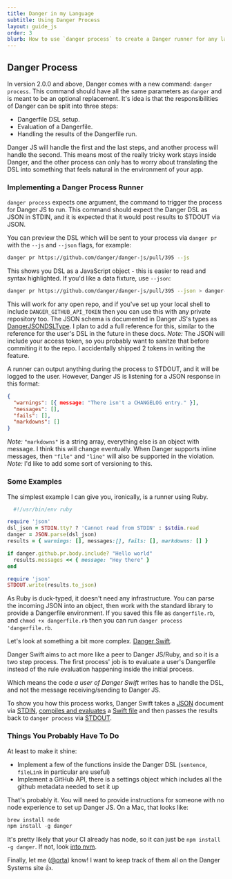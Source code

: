 ```yaml
---
title: Danger in my Language
subtitle: Using Danger Process
layout: guide_js
order: 3
blurb: How to use `danger process` to create a Danger runner for any language.
---
```


## Danger Process

In version 2.0.0 and above, Danger comes with a new command: `danger process`. This command should have all the same
parameters as `danger` and is meant to be an optional replacement. It's idea is that the responsibilities of Danger can
be split into three steps:

* Dangerfile DSL setup.
* Evaluation of a Dangerfile.
* Handling the results of the Dangerfile run.

Danger JS will handle the first and the last steps, and another process will handle the second. This means most of the
really tricky work stays inside Danger, and the other process can only has to worry about translating the DSL into
something that feels natural in the environment of your app.

### Implementing a Danger Process Runner

`danger process` expects one argument, the command to trigger the process for Danger JS to run. This command should
expect the Danger DSL as JSON in STDIN, and it is expected that it would post results to STDOUT via JSON.

You can preview the DSL which will be sent to your process via `danger pr` with the `--js` and `--json` flags, for example:

```sh
danger pr https://github.com/danger/danger-js/pull/395 --js
```

This shows you DSL as a JavaScript object - this is easier to read and syntax highlighted. If you'd like a data fixture, use `--json`:

```sh
danger pr https://github.com/danger/danger-js/pull/395 --json > danger-js-395.dsl.json
```

This will work for any open repo, and if you've set up your local shell to include `DANGER_GITHUB_API_TOKEN` then you can
use this with any private repository too. The JSON schema is documented in Danger JS's types as [DangerJSONDSLType][]. I
plan to add a full reference for this, similar to the reference for the user's DSL in the future in these docs. _Note:_
The JSON will include your access token, so you probably want to sanitze that before commiting it to the repo.
I accidentally shipped 2 tokens in writing the feature.

A runner can output anything during the process to STDOUT, and it will be logged to the user. However, Danger JS is
listening for a JSON response in this format:

```json
{
  "warnings": [{ message: "There isn't a CHANGELOG entry." }],
  "messages": [],
  "fails": [],
  "markdowns": []
}
```

_Note:_ `"markdowns"` is a string array, everything else is an object with message. I think this will change eventually.
When Danger supports inline messages, then `"file"` and `"line"` will also be supported in the violation.
_Note:_ I'd like to add some sort of versioning to this.

### Some Examples

The simplest example I can give you, ironically, is a runner using Ruby.

```ruby
  #!/usr/bin/env ruby

require 'json'
dsl_json = STDIN.tty? ? 'Cannot read from STDIN' : $stdin.read
danger = JSON.parse(dsl_json)
results = { warnings: [], messages:[], fails: [], markdowns: [] }

if danger.github.pr.body.include? "Hello world"
  results.messages << { message: "Hey there" }
end

require 'json'
STDOUT.write(results.to_json)
```

As Ruby is duck-typed, it doesn't need any infrastructure. You can parse the incoming JSON into an object, then work
with the standard library to provide a Dangerfile environment. If you saved this file as `dangerfile.rb`, and
`chmod +x dangerfile.rb` then you can run `danger process 'dangerfile.rb`.

Let's look at something a bit more complex. [Danger Swift][danger-swift].

Danger Swift aims to act more like a peer to Danger JS/Ruby, and so it is a two step process. The first process' job
is to evaluate a user's Dangerfile instead of the rule evaluation happening inside the initial process.

Which means the code _a user of Danger Swift_ writes has to handle the DSL, and not the message receiving/sending
to Danger JS.

To show you how this process works, Danger Swift takes a [JSON][swift-json] document via [STDIN][swift-stdin],
[compiles and evaluates][swift-eval] a [Swift file][swift-dangerfile] and then passes the results back to
`danger process` via [STDOUT][swift-stdout].

### Things You Probably Have To Do

At least to make it shine:

* Implement a few of the functions inside the Danger DSL (`sentence`, `fileLink` in particular are useful)
* Implement a GitHub API, there is a settings object which includes all the github metadata needed to set it up

That's probably it. You will need to provide instructions for someone with no node experience to set up Danger JS. On a
Mac, that looks like:

```js
brew install node
npm install -g danger
```

It's pretty likely that your CI already has node, so it can just be `npm install -g danger`. If not, look [into nvm][].

Finally, let me ([@orta][]) know! I want to keep track of them all on the Danger Systems site :+1:.

[danger-swift]: https://github.com/danger/danger-swift
[swift-json]: https://github.com/danger/danger-swift/blob/master/fixtures/eidolon_609.json
[swift-stdin]: https://github.com/danger/danger-swift/blob/1576e336e41698861456533463c8821675427258/Sources/Runner/main.swift#L9-L11
[swift-eval]: https://github.com/danger/danger-swift/blob/1576e336e41698861456533463c8821675427258/Sources/Runner/main.swift#L23-L40
[swift-dangerfile]: https://github.com/danger/danger-swift/blob/1576e336e41698861456533463c8821675427258/Dangerfile.swift
[swift-stdout]: https://github.com/danger/danger-swift/blob/1576e336e41698861456533463c8821675427258/Sources/Runner/main.swift#L48-L50
[swift-first-pr]: https://github.com/danger/danger-swift/pull/12
[dangerjsondsltype]: https://github.com/danger/danger-js/blob/master/source/dsl/DangerDSL.ts
[into nvm]: https://github.com/creationix/nvm
[@orta]: https://github.com/orta
